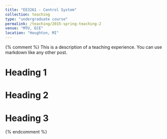 ```yaml
---
title: "EE3261 - Control System"
collection: teaching
type: "undergraduate course"
permalink: /teaching/2015-spring-teaching-2
venue: "MTU, ECE"
location: "Houghton, MI"
---
```


{% comment %}
This is a description of a teaching experience. You can use markdown like any other post.

Heading 1
======

Heading 2
======

Heading 3
======
{% endcomment %}
